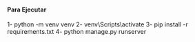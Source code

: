 #### Para Ejecutar
1- python -m venv venv 
2- venv\Scripts\activate 
3- pip install -r requirements.txt 
4- python manage.py runserver
